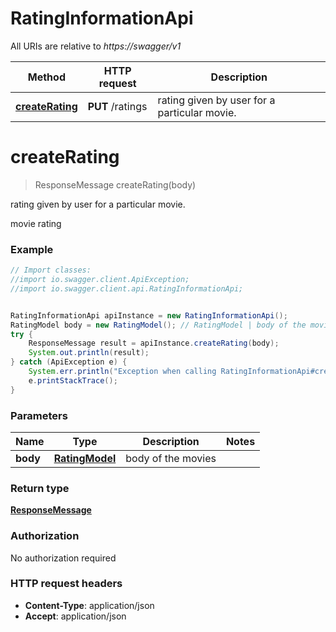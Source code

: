 # RatingInformationApi

All URIs are relative to *https://swagger/v1*

Method | HTTP request | Description
------------- | ------------- | -------------
[**createRating**](RatingInformationApi.md#createRating) | **PUT** /ratings | rating given by user for a particular movie.


<a name="createRating"></a>
# **createRating**
> ResponseMessage createRating(body)

rating given by user for a particular movie.

movie rating

### Example
```java
// Import classes:
//import io.swagger.client.ApiException;
//import io.swagger.client.api.RatingInformationApi;


RatingInformationApi apiInstance = new RatingInformationApi();
RatingModel body = new RatingModel(); // RatingModel | body of the movies
try {
    ResponseMessage result = apiInstance.createRating(body);
    System.out.println(result);
} catch (ApiException e) {
    System.err.println("Exception when calling RatingInformationApi#createRating");
    e.printStackTrace();
}
```

### Parameters

Name | Type | Description  | Notes
------------- | ------------- | ------------- | -------------
 **body** | [**RatingModel**](RatingModel.md)| body of the movies |

### Return type

[**ResponseMessage**](ResponseMessage.md)

### Authorization

No authorization required

### HTTP request headers

 - **Content-Type**: application/json
 - **Accept**: application/json

